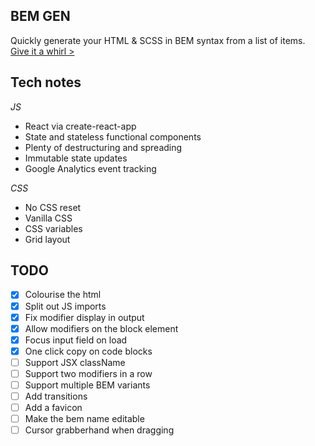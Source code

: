 ## BEM GEN

Quickly generate your HTML & SCSS in BEM syntax from a list of items.
[Give it a whirl >](https://bemgen.benrogerson.com.au)

## Tech notes

*JS*

- React via create-react-app
- State and stateless functional components
- Plenty of destructuring and spreading
- Immutable state updates
- Google Analytics event tracking

*CSS*

- No CSS reset
- Vanilla CSS
- CSS variables
- Grid layout

## TODO

- [x] Colourise the html
- [x] Split out JS imports
- [x] Fix modifier display in output
- [x] Allow modifiers on the block element
- [x] Focus input field on load
- [x] One click copy on code blocks
- [ ] Support JSX className
- [ ] Support two modifiers in a row
- [ ] Support multiple BEM variants
- [ ] Add transitions
- [ ] Add a favicon
- [ ] Make the bem name editable
- [ ] Cursor grabberhand when dragging
